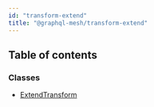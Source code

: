 ```yaml
---
id: "transform-extend"
title: "@graphql-mesh/transform-extend"
---
```


## Table of contents

### Classes

- [ExtendTransform](/docs/api/classes/transforms_extend_src.ExtendTransform)
